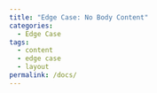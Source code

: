 ```yaml
---
title: "Edge Case: No Body Content"
categories:
  - Edge Case
tags:
  - content
  - edge case
  - layout
permalink: /docs/
---
```

